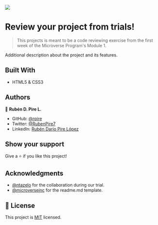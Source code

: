 ![](https://img.shields.io/badge/Microverse-blueviolet)

# Review your project from trials!

> This projects is meant to be a code reviewing exercise from the first week of the Microverse Program's Module 1.


Additional description about the project and its features.

## Built With

- HTML5 & CSS3

## Authors

👤 **Rubén D. Pire L.**

- GitHub: [@rpire](https://github.com/rpire)
- Twitter: [@RubenPire7](https://twitter.com/RubenPire7)
- LinkedIn: [Rubén Darío Pire López](https://www.linkedin.com/in/rub%C3%A9n-dar%C3%ADo-pire-l%C3%B3pez-507111189/)

## Show your support

Give a ⭐️ if you like this project!

## Acknowledgments

- [@ntazelo](https://github.com/ntazelo) for the collaboration during our trial.
- [@microverseinc](https://github.com/microverseinc) for the readme.md template.

## 📝 License

This project is [MIT](./MIT.md) licensed.
